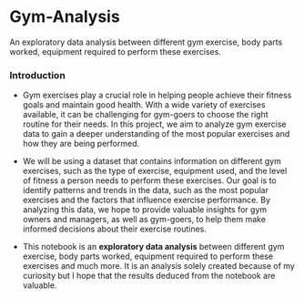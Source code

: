 # Gym-Analysis
An exploratory data analysis between different gym exercise, body parts worked, equipment required to perform these exercises.


### Introduction

- Gym exercises play a crucial role in helping people achieve their fitness goals and maintain good health. With a wide variety of exercises available, it can be challenging for gym-goers to choose the right routine for their needs. In this project, we aim to analyze gym exercise data to gain a deeper understanding of the most popular exercises and how they are being performed.   

- We will be using a dataset that contains information on different gym exercises, such as the type of exercise, equipment used, and the level of fitness a person needs to perform these exercises. Our goal is to identify patterns and trends in the data, such as the most popular exercises and the factors that influence exercise performance. By analyzing this data, we hope to provide valuable insights for gym owners and managers, as well as gym-goers, to help them make informed decisions about their exercise routines.    

- This notebook is an <b>exploratory data analysis</b> between different gym exercise, body parts worked, equipment required to perform these exercises and much more. It is an analysis solely created because of my curiosity but I hope that the results deduced from the notebook are valuable.
